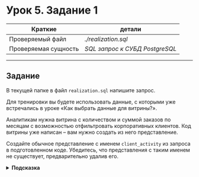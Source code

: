 # Урок 5. Задание 1

| Краткие | детали |
| --- | --- |
| Проверяемый файл     | *./realization.sql*            |
| Проверяемая сущность | *SQL запрос к СУБД PostgreSQL* |

- - -

## Задание

В текущей папке в файл `realization.sql` напишите запрос.

Для тренировки вы будете использовать данные, с которыми уже встречались в уроке «Как выбрать данные для витрины?».

Аналитикам нужна витрина с количеством и суммой заказов по месяцам с возможностью отфильтровать корпоративных клиентов. Код витрины уже написан – вам нужно создать из него представление.

Создайте обычное представление с именем `client_activity` из запроса в подготовленном коде. Убедитесь, что представления с таким именем не существует, предварительно удалив его.

<details>
<summary><b>Подсказка</b></summary>
Не забудьте элементы, которые идут в конце запроса — закрывающие скобки, точка с запятой.
</details>

